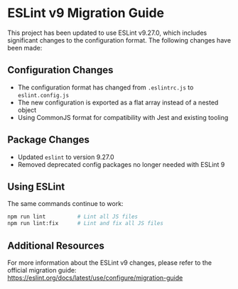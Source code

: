 # ESLint v9 Migration Guide

This project has been updated to use ESLint v9.27.0, which includes significant changes to the configuration format. The following changes have been made:

## Configuration Changes

- The configuration format has changed from `.eslintrc.js` to `eslint.config.js`
- The new configuration is exported as a flat array instead of a nested object
- Using CommonJS format for compatibility with Jest and existing tooling

## Package Changes

- Updated `eslint` to version 9.27.0
- Removed deprecated config packages no longer needed with ESLint 9

## Using ESLint

The same commands continue to work:

```bash
npm run lint          # Lint all JS files
npm run lint:fix      # Lint and fix all JS files
```

## Additional Resources

For more information about the ESLint v9 changes, please refer to the official migration guide:
https://eslint.org/docs/latest/use/configure/migration-guide
